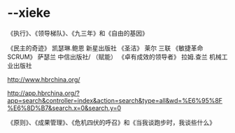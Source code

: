 # --xieke


《执行》、《领导梯队》、《九三年》和《自由的基因》

《民主的奇迹》  凯瑟琳.鲍恩 新星出版社
《圣洁》  莱尔  三联
《敏捷革命SCRUM》 萨瑟兰  中信出版社/ （赋能）
《卓有成效的领导者》 拉姆.查兰 机械工业出版社

http://www.hbrchina.org/

http://app.hbrchina.org/?app=search&controller=index&action=search&type=all&wd=%E6%95%8F%E6%8D%B7&search.x=0&search.y=0


《原则》、《成果管理》、《危机四伏的呼召》和《当我谈跑步时，我谈些什么》

